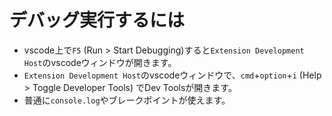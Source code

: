 # デバッグ実行するには
- vscode上で`F5` (Run > Start Debugging)すると`Extension Development Host`のvscodeウィンドウが開きます。
- `Extension Development Host`のvscodeウィンドウで、`cmd`+`option`+`i` (Help > Toggle Developer Tools) でDev Toolsが開きます。
- 普通に`console.log`やブレークポイントが使えます。
